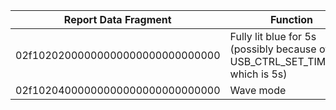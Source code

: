 | Report Data Fragment             | Function                                                                     |
| -------------------------------- | ---------------------------------------------------------------------------- |
| 02f10202000000000000000000000000 | Fully lit blue for 5s (possibly because of USB_CTRL_SET_TIMEOUT which is 5s) |
| 02f10204000000000000000000000000 | Wave mode                                                                    |
